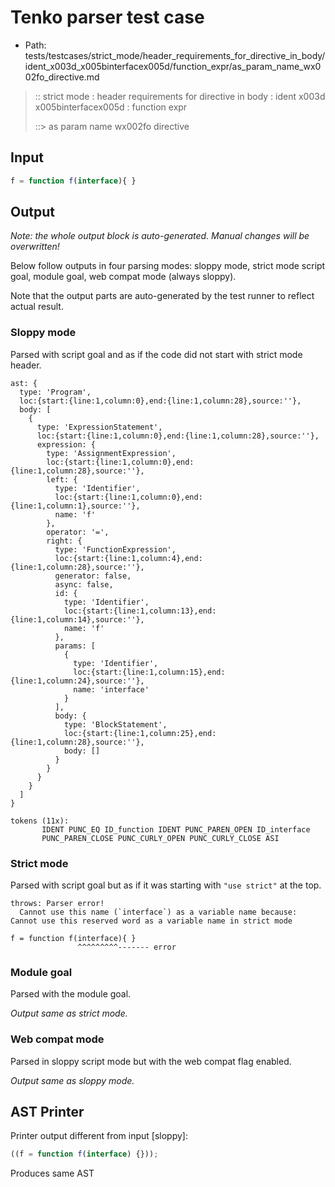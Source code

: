 # Tenko parser test case

- Path: tests/testcases/strict_mode/header_requirements_for_directive_in_body/ident_x003d_x005binterfacex005d/function_expr/as_param_name_wx002fo_directive.md

> :: strict mode : header requirements for directive in body : ident x003d x005binterfacex005d : function expr
>
> ::> as param name wx002fo directive

## Input

`````js
f = function f(interface){ }
`````

## Output

_Note: the whole output block is auto-generated. Manual changes will be overwritten!_

Below follow outputs in four parsing modes: sloppy mode, strict mode script goal, module goal, web compat mode (always sloppy).

Note that the output parts are auto-generated by the test runner to reflect actual result.

### Sloppy mode

Parsed with script goal and as if the code did not start with strict mode header.

`````
ast: {
  type: 'Program',
  loc:{start:{line:1,column:0},end:{line:1,column:28},source:''},
  body: [
    {
      type: 'ExpressionStatement',
      loc:{start:{line:1,column:0},end:{line:1,column:28},source:''},
      expression: {
        type: 'AssignmentExpression',
        loc:{start:{line:1,column:0},end:{line:1,column:28},source:''},
        left: {
          type: 'Identifier',
          loc:{start:{line:1,column:0},end:{line:1,column:1},source:''},
          name: 'f'
        },
        operator: '=',
        right: {
          type: 'FunctionExpression',
          loc:{start:{line:1,column:4},end:{line:1,column:28},source:''},
          generator: false,
          async: false,
          id: {
            type: 'Identifier',
            loc:{start:{line:1,column:13},end:{line:1,column:14},source:''},
            name: 'f'
          },
          params: [
            {
              type: 'Identifier',
              loc:{start:{line:1,column:15},end:{line:1,column:24},source:''},
              name: 'interface'
            }
          ],
          body: {
            type: 'BlockStatement',
            loc:{start:{line:1,column:25},end:{line:1,column:28},source:''},
            body: []
          }
        }
      }
    }
  ]
}

tokens (11x):
       IDENT PUNC_EQ ID_function IDENT PUNC_PAREN_OPEN ID_interface
       PUNC_PAREN_CLOSE PUNC_CURLY_OPEN PUNC_CURLY_CLOSE ASI
`````

### Strict mode

Parsed with script goal but as if it was starting with `"use strict"` at the top.

`````
throws: Parser error!
  Cannot use this name (`interface`) as a variable name because: Cannot use this reserved word as a variable name in strict mode

f = function f(interface){ }
               ^^^^^^^^^------- error
`````


### Module goal

Parsed with the module goal.

_Output same as strict mode._

### Web compat mode

Parsed in sloppy script mode but with the web compat flag enabled.

_Output same as sloppy mode._

## AST Printer

Printer output different from input [sloppy]:

````js
((f = function f(interface) {}));
````

Produces same AST

